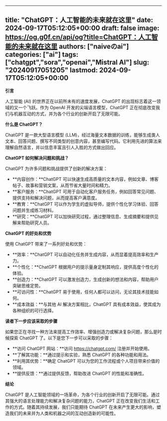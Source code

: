 
---
title: "ChatGPT：人工智能的未来就在这里"
date: 2024-09-17T05:12:05+00:00
draft: false
image: https://og.g0f.cn/api/og?title=ChatGPT：人工智能的未来就在这里
authors: ["naiveのai"]
categories: ["ai"]
tags: ["chatgpt","sora","openai","Mistral AI"]
slug: "20240917051205"
lastmod: 2024-09-17T05:12:05+00:00
---
**引言**

人工智能 (AI) 的世界正在以前所未有的速度发展，ChatGPT 的出现标志着这一领域的又一个飞跃。作为 OpenAI 开发的尖端语言模型，ChatGPT 正在彻底改变我们与机器互动的方式，并为各个行业的创新开启了无限可能。

**什么是 ChatGPT？**

ChatGPT 是一款大型语言模型 (LLM)，经过海量文本数据的训练，能够生成类人文本、回答问题、撰写不同类型的创意内容，甚至编写代码。它利用先进的算法来理解自然语言，并以信息丰富且引人入胜的方式做出回应。

**ChatGPT 如何解决问题和挑战？**

ChatGPT 为许多问题和挑战提供了创新的解决方案：

* **内容创作：**ChatGPT 可以快速生成高质量的文本内容，例如文章、博客帖子、故事和营销文案，从而节省大量时间和精力。
* **客户服务：**ChatGPT 可用于自动化客户服务任务，例如回答常见问题、提供支持和解决问题，从而提高客户满意度。
* **教育：**ChatGPT 可以作为学生的虚拟导师，提供个性化学习体验、回答问题并生成练习材料。
* **研究：**ChatGPT 可以加快研究过程，通过整理信息、生成摘要和提供见解来帮助研究人员。

**ChatGPT 的好处和优势**

使用 ChatGPT 带来了一系列好处和优势：

* **效率：**ChatGPT 可以自动化任务并生成内容，从而显着提高效率和生产力。
* **个性化：**ChatGPT 根据用户的提示量身定制其响应，提供高度个性化的体验。
* **创造力：**ChatGPT 可以激发创造力，生成创新的想法和内容，帮助用户突破思维定势。
* **可访问性：**ChatGPT 易于使用，任何人都可以访问，无论其技术技能如何。
* **成本效益：**与其他 AI 解决方案相比，ChatGPT 具有成本效益，使其成为各种组织的可行选择。

**读者下一步应该采取的步骤**

如果您正在寻找一种方法来提高工作效率、增强创造力或解决复杂问题，那么是时候探索 ChatGPT 了。以下是您下一步可以采取的步骤：

* **访问 ChatGPT 网站：**访问 https://chatgpt.com/ 注册并开始使用。
* **了解其功能：**通过提示和实验，熟悉 ChatGPT 的各种功能和用法。
* **利用其优势：**确定 ChatGPT 可以为您的工作流程或个人项目带来价值的领域。
* **提供反馈：**通过提供反馈，帮助改进 ChatGPT 的性能和准确性。

**结论**

ChatGPT 是人工智能领域的一场革命，为各个行业的创新开启了无限可能。通过其强大的语言处理能力和解决复杂问题的能力，ChatGPT 正在改变我们生活和工作的方式。随着其持续发展，我们只能期待 ChatGPT 在未来产生更大的影响，塑造我们的未来并为人类和机器之间的互动创造新的可能性。